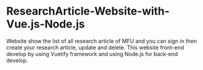 # ResearchArticle-Website-with-Vue.js-Node.js
Website show the list of all research article of MFU and you can sign in then create your research article, update and delete. This website front-end develop by using Vuetify framework and using Node.js for back-end develop.
